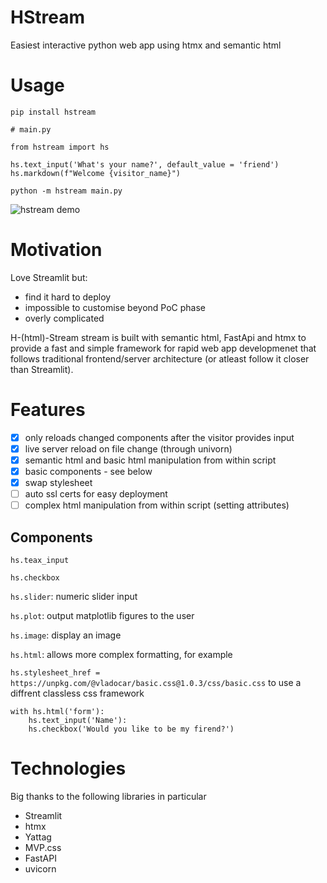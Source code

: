

# HStream

Easiest interactive python web app using htmx and semantic html

# Usage

`pip install hstream`

```
# main.py

from hstream import hs

hs.text_input('What's your name?', default_value = 'friend')
hs.markdown(f"Welcome {visitor_name}")
```

`python -m hstream main.py`

![hstream demo](docs/hello_hstream.png)

# Motivation

Love Streamlit but:

- find it hard to deploy
- impossible to customise beyond PoC phase
- overly complicated

H-(html)-Stream stream is built with semantic html, FastApi and htmx to provide a fast and simple framework for rapid web app developmenet that follows traditional frontend/server architecture (or atleast follow it closer than Streamlit).

# Features

- [x] only reloads changed components after the visitor provides input
- [x] live server reload on file change (through univorn)
- [x] semantic html and basic html manipulation from within script
- [x] basic components - see below
- [x] swap stylesheet
- [ ] auto ssl certs for easy deployment
- [ ] complex html manipulation from within script (setting attributes)

## Components

`hs.teax_input`

`hs.checkbox`

`hs.slider`: numeric slider input

`hs.plot`: output matplotlib figures to the user

`hs.image`: display an image

`hs.html`: allows more complex formatting, for example 

`hs.stylesheet_href = https://unpkg.com/@vladocar/basic.css@1.0.3/css/basic.css` to use a diffrent classless css framework

```
with hs.html('form'):
    hs.text_input('Name'):
    hs.checkbox('Would you like to be my firend?')
```

# Technologies

Big thanks to the following libraries in particular

- Streamlit
- htmx
- Yattag
- MVP.css
- FastAPI
- uvicorn